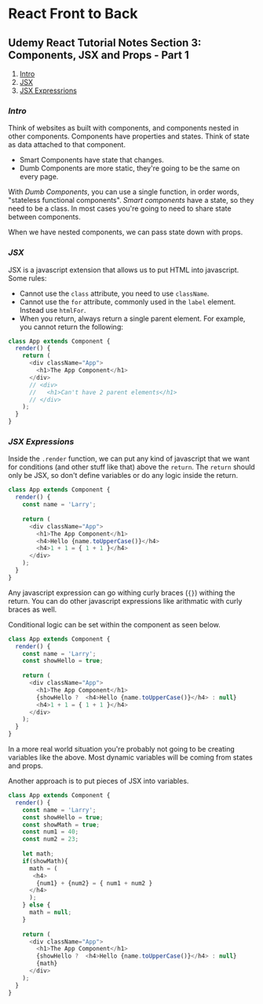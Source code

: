 # React Front to Back

## Udemy React Tutorial Notes Section 3: Components, JSX and Props - Part 1

1. [ Intro ](#intro)
2. [ JSX ](#jsx)
3. [ JSX Expressrions ](#jsx-expressions) 

<a data="set-up"></a>
### **_Intro_**

Think of websites as built with components, and components nested in other components. Components have properties and states. Think of state as data attached to that component. 

* Smart Components have state that changes.
* Dumb Components are more static, they're going to be the same on every page.

With *Dumb Components*, you can use a single function, in order words, "stateless functional components". *Smart components* have a state, so they need to be a class. In most cases you're going to need to share state between components. 

When we have nested components, we can pass state down with props. 

<a data="jsx"></a>
### **_JSX_**

JSX is a javascript extension that allows us to put HTML into javascript. Some rules:
* Cannot use the ```class``` attribute, you need to use ```className```.
* Cannot use the ```for``` attribute, commonly used in the ```label``` element. Instead use ```htmlFor```.
* When you return, always return a single parent element. For example, you cannot return the following:

```javascript
class App extends Component {
  render() {
    return (
      <div className="App">
        <h1>The App Component</h1>
      </div>
      // <div>
      //   <h1>Can't have 2 parent elements</h1>
      // </div>
    );
  }
}
```

<a data="jsx-expressions"></a>
### **_JSX Expressions_**

Inside the ```.render``` function, we can put any kind of javascript that we want for conditions (and other stuff like that) above the ```return```. The ```return``` should only be JSX, so don't define variables or do any logic inside the return.

```javascript
class App extends Component {
  render() {
    const name = 'Larry'; 
    
    return (
      <div className="App">
        <h1>The App Component</h1>
        <h4>Hello {name.toUpperCase()}</h4>
        <h4>1 + 1 = { 1 + 1 }</h4>
      </div>
    );
  }
}
```
Any javascript expression can go withing curly braces (```{}```) withing the return. You can do other javascript expressions like arithmatic with curly braces as well. 

Conditional logic can be set within the component as seen below.
```javascript
class App extends Component {
  render() {
    const name = 'Larry'; 
    const showHello = true;
  
    return (
      <div className="App">
        <h1>The App Component</h1>
        {showHello ?  <h4>Hello {name.toUpperCase()}</h4> : null}
        <h4>1 + 1 = { 1 + 1 }</h4>
      </div>
    );
  }
}
```

In a more real world situation you're probably not going to be creating variables like the above. Most dynamic variables will be coming from states and props. 

Another approach is to put pieces of JSX into variables. 

```javascript
class App extends Component {
  render() {
    const name = 'Larry'; 
    const showHello = true;
    const showMath = true;
    const num1 = 40;
    const num2 = 23;
  
    let math;
    if(showMath){
      math = (
       <h4>
        {num1} + {num2} = { num1 + num2 }
      </h4>
      );   
    } else {
      math = null;
    }
  
    return (
      <div className="App">
        <h1>The App Component</h1>
        {showHello ?  <h4>Hello {name.toUpperCase()}</h4> : null}
        {math}
      </div>
    );
  }
}
```


 